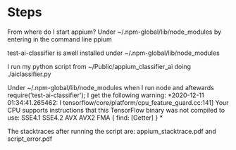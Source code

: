 # Steps

From where do I start appium? Under ~/.npm-global/lib/node_modules  by entering in the command line ppium

test-ai-classifier  is awell installed under ~/.npm-global/lib/node_modules

I run my python script from ~/Public/appium_classifier_ai   doing ./aiclassifier.py

Under ~/.npm-global/lib/node_modules when I run node and aftewards require('test-ai-classifier');
I get the following warning:
*2020-12-11 01:34:41.265462: I tensorflow/core/platform/cpu_feature_guard.cc:141] Your CPU supports instructions that this TensorFlow binary was not compiled to use: SSE4.1 SSE4.2 AVX AVX2 FMA
{ find: [Getter] }
*

The stacktraces after running the script are: appium_stacktrace.pdf and script_error.pdf 
